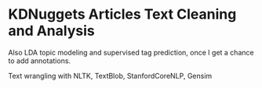 # KDNuggets Articles Text Cleaning and Analysis

Also LDA topic modeling and supervised tag prediction, once I get a chance to add annotations.

Text wrangling with NLTK, TextBlob, StanfordCoreNLP, Gensim